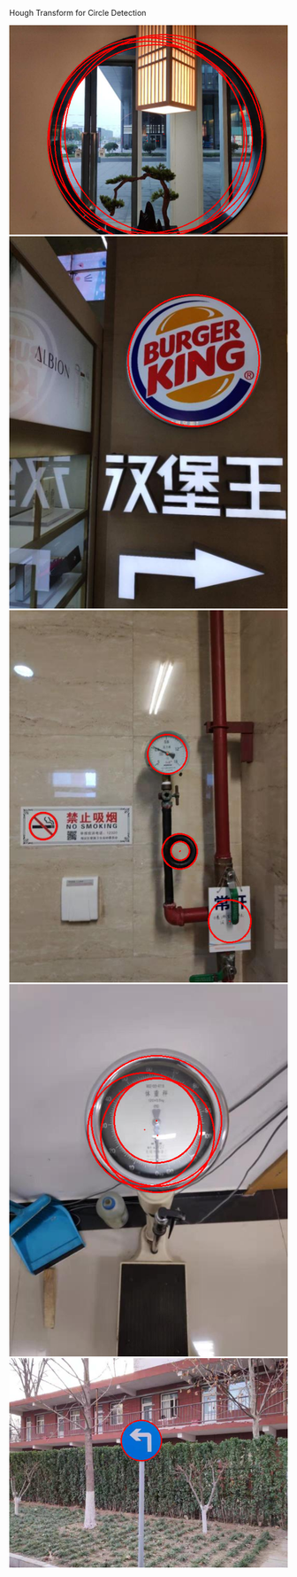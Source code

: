 Hough Transform for Circle Detection 

![some of the results](https://github.com/emirhantopcu/bbm418/blob/main/experiment1/results/26Circles.png) 
![](https://github.com/emirhantopcu/bbm418/blob/main/experiment1/results/29Circles.png)
![](https://github.com/emirhantopcu/bbm418/blob/main/experiment1/results/37Circles.png)
![](https://github.com/emirhantopcu/bbm418/blob/main/experiment1/results/38Circles.png)
![](https://github.com/emirhantopcu/bbm418/blob/main/experiment1/results/51Circles.png)
